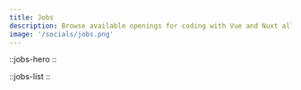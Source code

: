 ```yaml
---
title: Jobs
description: Browse available openings for coding with Vue and Nuxt all over the world.
image: '/socials/jobs.png'
---
```


::jobs-hero
::

::jobs-list
::
